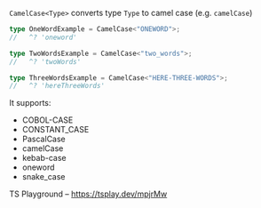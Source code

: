 `CamelCase<Type>` converts type `Type` to camel case (e.g. `camelCase`)

```ts
type OneWordExample = CamelCase<"ONEWORD">;
//   ^? 'oneword'

type TwoWordsExample = CamelCase<"two_words">;
//   ^? 'twoWords'

type ThreeWordsExample = CamelCase<"HERE-THREE-WORDS">;
//   ^? 'hereThreeWords'
```

It supports:

- COBOL-CASE
- CONSTANT_CASE
- PascalCase
- camelCase
- kebab-case
- oneword
- snake_case

TS Playground – https://tsplay.dev/mpjrMw
